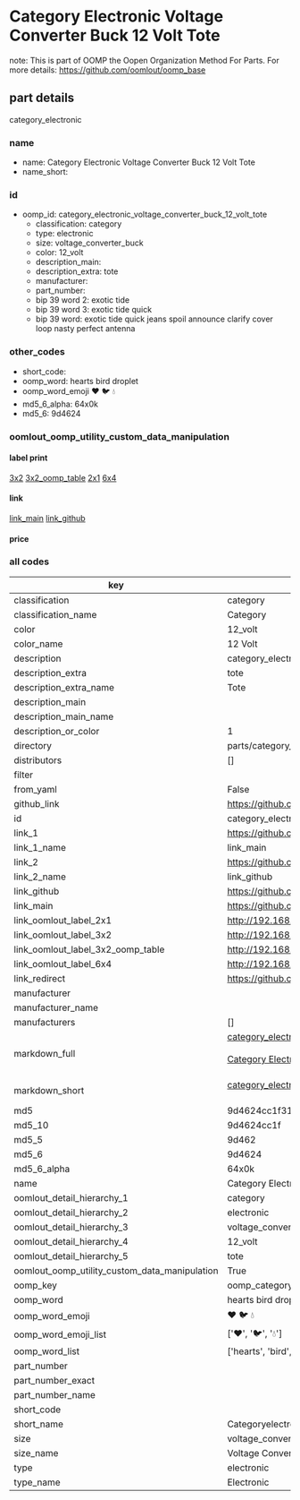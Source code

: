 # Category Electronic Voltage Converter Buck 12 Volt Tote  

note: This is part of OOMP the Oopen Organization Method For Parts. For more details: https://github.com/oomlout/oomp_base

##  part details
  



category_electronic



### name
* name: Category Electronic Voltage Converter Buck 12 Volt Tote
* name_short: 
### id
* oomp_id: category_electronic_voltage_converter_buck_12_volt_tote
  * classification: category
  * type: electronic
  * size: voltage_converter_buck
  * color: 12_volt
  * description_main: 
  * description_extra: tote
  * manufacturer: 
  * part_number: 
  * bip 39 word 2: exotic tide
  * bip 39 word 3: exotic tide quick
  * bip 39 word: exotic tide quick jeans spoil announce clarify cover loop nasty perfect antenna

### other_codes
* short_code: 
* oomp_word: hearts bird droplet
* oomp_word_emoji :hearts: :bird: :droplet:
* md5_6_alpha: 64x0k
* md5_6: 9d4624






### oomlout_oomp_utility_custom_data_manipulation
#### label print
[3x2](http://192.168.1.245:1112/?label=oomp%2064x0k)
[3x2_oomp_table](http://192.168.1.108:1112/?label=oomp%2064x0k)
[2x1](http://192.168.1.242:1112/?label=oomp%2064x0k)
[6x4](http://192.168.1.55:1112/?label=oomp%2064x0k)    

#### link

[link_main](https://github.com/oomlout/oomlout_oomp_version_1_messy/tree/main/parts/category_electronic_voltage_converter_buck_12_volt_tote) [link_github](https://github.com/oomlout/oomlout_oomp_version_1_messy/tree/main/parts/category_electronic_voltage_converter_buck_12_volt_tote)                             

#### price







### all codes 
| key | value |  
| --- | --- |  
| classification | category |  
| classification_name | Category |  
| color | 12_volt |  
| color_name | 12 Volt |  
| description | category_electronic |  
| description_extra | tote |  
| description_extra_name | Tote |  
| description_main |  |  
| description_main_name |  |  
| description_or_color | 1  |  
| directory | parts/category_electronic_voltage_converter_buck_12_volt_tote |  
| distributors | [] |  
| filter |  |  
| from_yaml | False |  
| github_link | https://github.com/oomlout/oomlout_oomp_part_src/tree/main/parts/category_electronic_voltage_converter_buck_12_volt_tote |  
| id | category_electronic_voltage_converter_buck_12_volt_tote |  
| link_1 | https://github.com/oomlout/oomlout_oomp_version_1_messy/tree/main/parts/category_electronic_voltage_converter_buck_12_volt_tote |  
| link_1_name | link_main |  
| link_2 | https://github.com/oomlout/oomlout_oomp_version_1_messy/tree/main/parts/category_electronic_voltage_converter_buck_12_volt_tote |  
| link_2_name | link_github |  
| link_github | https://github.com/oomlout/oomlout_oomp_version_1_messy/tree/main/parts/category_electronic_voltage_converter_buck_12_volt_tote |  
| link_main | https://github.com/oomlout/oomlout_oomp_version_1_messy/tree/main/parts/category_electronic_voltage_converter_buck_12_volt_tote |  
| link_oomlout_label_2x1 | http://192.168.1.242:1112/?label=oomp%2064x0k |  
| link_oomlout_label_3x2 | http://192.168.1.245:1112/?label=oomp%2064x0k |  
| link_oomlout_label_3x2_oomp_table | http://192.168.1.108:1112/?label=oomp%2064x0k |  
| link_oomlout_label_6x4 | http://192.168.1.55:1112/?label=oomp%2064x0k |  
| link_redirect | https://github.com/oomlout/oomlout_oomp_version_1_messy/tree/main/parts/category_electronic_voltage_converter_buck_12_volt_tote |  
| manufacturer |  |  
| manufacturer_name |  |  
| manufacturers | [] |  
| markdown_full | [category_electronic_voltage_converter_buck_12_volt_tote](none)<br>[](none)<br>[Category Electronic Voltage Converter Buck 12 Volt Tote](none)<br><br> |  
| markdown_short | [category_electronic_voltage_converter_buck_12_volt_tote](none)<br><br> |  
| md5 | 9d4624cc1f31853c2569277b5f787280 |  
| md5_10 | 9d4624cc1f |  
| md5_5 | 9d462 |  
| md5_6 | 9d4624 |  
| md5_6_alpha | 64x0k |  
| name | Category Electronic Voltage Converter Buck 12 Volt Tote |  
| oomlout_detail_hierarchy_1 | category |  
| oomlout_detail_hierarchy_2 | electronic |  
| oomlout_detail_hierarchy_3 | voltage_converter_buck |  
| oomlout_detail_hierarchy_4 | 12_volt |  
| oomlout_detail_hierarchy_5 | tote |  
| oomlout_oomp_utility_custom_data_manipulation | True |  
| oomp_key | oomp_category_electronic_voltage_converter_buck_12_volt_tote |  
| oomp_word | hearts bird droplet |  
| oomp_word_emoji | :hearts: :bird: :droplet: |  
| oomp_word_emoji_list | [':hearts:', ':bird:', ':droplet:'] |  
| oomp_word_list | ['hearts', 'bird', 'droplet'] |  
| part_number |  |  
| part_number_exact |  |  
| part_number_name |  |  
| short_code |  |  
| short_name | Categoryelectronic |  
| size | voltage_converter_buck |  
| size_name | Voltage Converter Buck |  
| type | electronic |  
| type_name | Electronic |  

